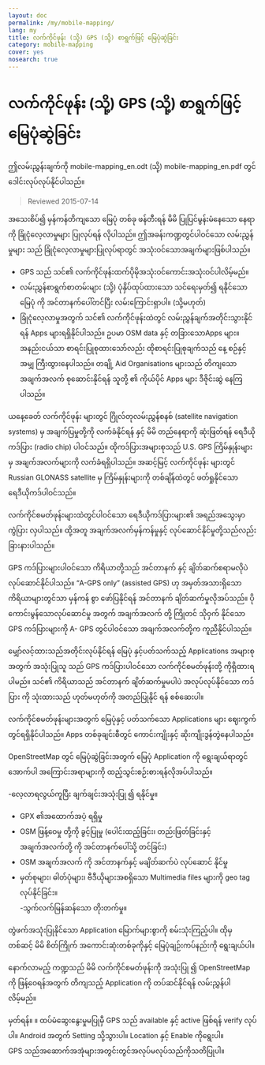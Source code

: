 ```yaml
---
layout: doc
permalink: /my/mobile-mapping/
lang: my
title: လက်ကိုင်ဖုန်း (သို့) GPS (သို့) စာရွက်ဖြင့် မြေပုံဆွဲခြင်း
category: mobile-mapping
cover: yes
nosearch: true
---
```


လက်ကိုင်ဖုန်း (သို့) GPS (သို့) စာရွက်ဖြင့် မြေပုံဆွဲခြင်း
=============================

ဤလမ်းညွှန်းချက်ကို mobile-mapping_en.odt (သို့) mobile-mapping_en.pdf တွင် ဒေါင်းလုပ်လုပ်နိုင်ပါသည်။  
> Reviewed 2015-07-14  

အသေးစိပ်၍ မှန်ကန်တိကျသော မြေပုံ တစ်ခု ဖန်တီးရန် မိမိ ပြုပြင်မွန်းမံနေသော နေရာကို ခြုံငုံလေ့လာမှုများ ပြုလုပ်ရန် လိုပါသည်။ ဤအခန်းကဏ္ဍတွင်ပါဝင်သော လမ်းညွှန်မှုများ သည် ခြုံငုံလေ့လာမှုများပြုလုပ်ရာတွင် အသုံးဝင်သောအချက်များဖြစ်ပါသည်။   

- GPS သည် သင်၏ လက်ကိုင်ဖုန်းထက်ပိုမိုအသုံးဝင်ကောင်းအသုံးဝင်ပါလိမ့်မည်။  
- လမ်းညွှန်စာရွက်စာတမ်းများ (သို့) ပုံနှိပ်ထုပ်ထားသော သင်ရေးမှတ်၍ ရနိုင်သော မြေပုံ ကို အင်တာနက်ပေါ်တင်ပြီး လမ်းကြောင်းရှာပါ။ (သို့မဟုတ်)  
- ခြုံငုံလေ့လာမှုအတွက် သင်၏ လက်ကိုင်ဖုန်းထဲတွင် လမ်းညွှန်ချက်အတိုင်းသွားနိုင်ရန် Apps များရရှိနိုင်ပါသည်။ ဥပမာ OSM data နှင့် တခြားသောApps များ။ အနည်းငယ်သာ စာရင်းပြုစုထားသော်လည်း ထိုစာရင်းပြုစုချက်သည် နေ့ စဉ်နှင့် အမျှ ကြီးထွားနေပါသည်။ တချို့ Aid Organisations များသည် တိကျသော အချက်အလက် စုဆောင်းနိုင်ရန် သူတို့ ၏ ကိုယ်ပိုင် Apps များ ဒီဇိုင်းဆွဲ နေကြပါသည်။  

ယနေ့ခေတ် လက်ကိုင်ဖုန်း များတွင် ဂြိုလ်တုလမ်းညွှန်စနစ် (satellite navigation systems)  မှ အချက်ပြမှုတို့ကို လက်ခံနိုင်ရန် နှင့် မိမိ တည်နေရာကို ဆုံးဖြတ်ရန် ရေဒီယိုကဒ်ပြား (radio chip) ပါဝင်သည်။ ထိုကဒ်ပြားအများစုသည် U.S. GPS ကြိမ်နှုန်းများမှ အချက်အလက်များကို လက်ခံရရှိပါသည်။ အဆင့်မြင့် လက်ကိုင်ဖုန်း များတွင် Russian GLONASS satellite မှ ကြိမ်နှုန်းများကို တစ်ချိန်ထဲတွင် ဖတ်ရှုနိုင်သော ရေဒီယိုကဒ်ပါဝင်သည်။  

လက်ကိုင်စမတ်ဖုန်းများထဲတွင်ပါဝင်သော ရေဒီယိုကဒ်ပြားများ၏ အရည်အသွေးမှာကွဲပြား လှပါသည်။ ထို့အတူ အချက်အလက်မှန်ကန်မှုနှင့် လုပ်ဆောင်နိုင်မှုတို့သည်လည်း ခြားနားပါသည်။  

GPS ကဒ်ပြားများပါဝင်သော ကိရိယာတို့သည် အင်တာနက် နှင့် ချိတ်ဆက်စရာမလိုပဲ လုပ်ဆောင်နိုင်ပါသည်။ “A-GPS only” (assisted GPS) ဟု အမှတ်အသားရှိသော ကိရိယာများတွင်သာ မှန်ကန် စွာ ဖော်ပြနိုင်ရန် အင်တာနက် ချိတ်ဆက်မှုလိုအပ်သည်။ ပိုကောင်းမွန်သောလုပ်ဆောင်မှု အတွက် အချက်အလက် တို့ ကြိုတင် သိုဝှက် နိုင်သော GPS ကဒ်ပြားများကို A- GPS တွင်ပါဝင်သော အချက်အလက်တို့က ကူညီနိုင်ပါသည်။  

မျှော်လင့်ထားသည်အတိုင်းလုပ်နိုင်ရန် မြေပုံ နှင့်ပတ်သက်သည့် Applications အများစုအတွက် အသုံးပြုသူ သည် GPS ကဒ်ပြားပါဝင်သော လက်ကိုင်စမတ်ဖုန်းတို့ ကိုရှိထားရပါမည်။ သင်၏ ကိရိယာသည် အင်တာနက် ချိတ်ဆက်မှုမပါပဲ အလုပ်လုပ်နိုင်သော ကဒ်ပြား ကို သုံးထားသည် ဟုတ်မဟုတ်ကို အတည်ပြုနိုင် ရန် စစ်ဆေးပါ။  

လက်ကိုင်စမတ်ဖုန်းများအတွက် မြေပုံနှင့် ပတ်သက်သော Applications များ ဈေးကွက်တွင်ရရှိနိုင်ပါသည်။ Apps တစ်ခုချင်းစီတွင် ကောင်းကျိုးနှင့် ဆိုးကျိုးဒွန်တွဲနေပါသည်။  

OpenStreetMap တွင် မြေပုံဆွဲခြင်းအတွက် မြေပုံ Application ကို ရွေးချယ်ရာတွင် အောက်ပါ အကြောင်းအရာများကို ထည့်သွင်းစဉ်းစားရန်လိုအပ်ပါသည်။  

-လေ့လာရလွယ်ကူပြီး ချက်ချင်းအသုံးပြု ၍ ရနိုင်မှု။  
- GPX ၏အထောက်အပံ့ ရရှိမှု   
- OSM ဖြန့်ဝေမှု တို့ကို ခွင့်ပြုမှု (ပေါင်းထည့်ခြင်း၊ တည်းဖြတ်ခြင်းနှင့် အချက်အလက်တို့ ကို အင်တာနက်ပေါ်သို့ တင်ခြင်း)  
- OSM အချက်အလက် ကို အင်တာနက်နှင့် မချိတ်ဆက်ပဲ လုပ်ဆောင် နိုင်မှု  
- မှတ်စုများ၊ ဓါတ်ပုံများ၊ ဗီဒီယိုများအစရှိသော Multimedia files များကို geo tag လုပ်နိုင်ခြင်း။  
-သွက်လက်မြန်ဆန်သော တိုးတက်မှု။  

တွဲဖက်အသုံးပြုနိုင်သော Application မြောက်များစွာကို စမ်းသုံးကြည့်ပါ။ ထိုမှတစ်ဆင့် မိမိ စိတ်ကြိုက် အကောင်းဆုံးတစ်ခုကိုနှင့် မြေပုံချဉ်းကပ်နည်းကို ရွေးချယ်ပါ။

<!-- Commenting for now since tables doesn't look very nice!

စမတ်ဖုန်းနှင့် PDS များအတွက် အသုံးပြုရန်သင့်တော်သော Applications များ
-----------------------------------------------------

| Application | Usage | Android | Blackberry | iOS | Windows |
| ---------------- | :----: | :------: | :--------: | :-----: | :-----: |
| Geopaparazzi | m | O | | | |
| GPS Essentials | m | O | | | |
| MapZen | m:p | O | | O | |
| Open GPS Tracker | m | O | | | |
| OruxMaps | m | O | | | |
| OSMAnd | m:n:p | O | O | D | |
| OSMTracker | m | O | | | O |
| Vespucci | m:f | O | | | |

O - supported, D - under development, m - mapping, n - navigation, p - POI editor, f - full editor

 -->

နောက်လာမည့် ကဏ္ဍသည် မိမိ လက်ကိုင်စမတ်ဖုန်းကို အသုံးပြု ၍ OpenStreetMap ကို ဖြန့်ဝေရန်အတွက် တိကျသည့် Application ကို တပ်ဆင်နိုင်ရန် လမ်းညွှန်ပါလိမ့်မည်။

မှတ်ရန်။  ။ ထပ်မံဆွေးနွေးမှုမပြုမှီ GPS သည် available နှင့် active ဖြစ်ရန် verify လုပ်ပါ။ Android အတွက် Setting သို့သွားပါ။ Location နှင့် Enable ကိုရွေးပါ။  
GPS သည်အဆောက်အအုံများအတွင်းတွင်အလုပ်မလုပ်သည်ကိုသတိပြုပါ။
